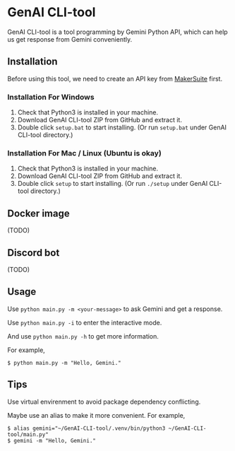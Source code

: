 # GenAI CLI-tool

GenAI CLI-tool is a tool programming by Gemini Python API, which can help us get response from Gemini conveniently.

## Installation

Before using this tool, we need to create an API key from [MakerSuite](https://makersuite.google.com/app/apikey) first.

### Installation For Windows

1. Check that Python3 is installed in your machine.
2. Download GenAI CLI-tool ZIP from GitHub and extract it.
3. Double click `setup.bat` to start installing. (Or run `setup.bat` under GenAI CLI-tool directory.)

### Installation For Mac / Linux (Ubuntu is okay)

1. Check that Python3 is installed in your machine.
2. Download GenAI CLI-tool ZIP from GitHub and extract it.
3. Double click `setup` to start installing. (Or run `./setup` under GenAI CLI-tool directory.)

## Docker image

(TODO)

## Discord bot

(TODO)

## Usage

Use `python main.py -m <your-message>` to ask Gemini and get a response.

Use `python main.py -i` to enter the interactive mode.

And use `python main.py -h` to get more information.

For example,

```
$ python main.py -m "Hello, Gemini."
```

## Tips

Use virtual envirenment to avoid package dependency conflicting.

Maybe use an alias to make it more convenient. For example,

```
$ alias gemini="~/GenAI-CLI-tool/.venv/bin/python3 ~/GenAI-CLI-tool/main.py"
$ gemini -m "Hello, Gemini."
```
